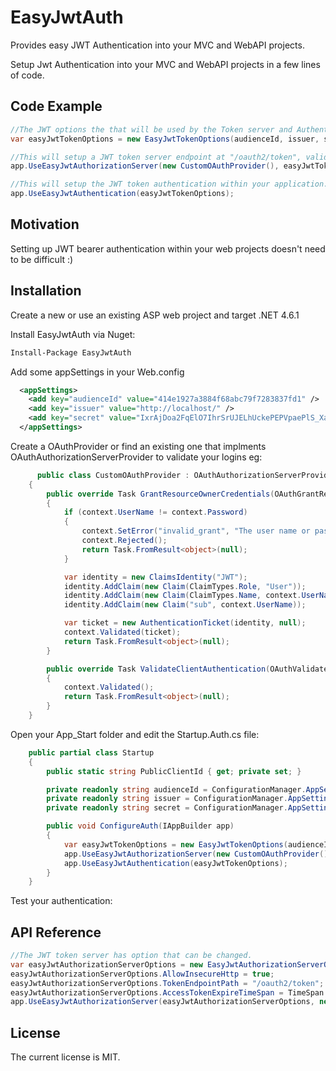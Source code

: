 # EasyJwtAuth
Provides easy JWT Authentication into your MVC and WebAPI projects.

Setup Jwt Authentication into your MVC and WebAPI projects in a few lines of code.

## Code Example
```c#
//The JWT options the that will be used by the Token server and Authenticator.
var easyJwtTokenOptions = new EasyJwtTokenOptions(audienceId, issuer, secret);

//This will setup a JWT token server endpoint at "/oauth2/token", validate the user and setup user claims.
app.UseEasyJwtAuthorizationServer(new CustomOAuthProvider(), easyJwtTokenOptions);

//This will setup the JWT token authentication within your application.
app.UseEasyJwtAuthentication(easyJwtTokenOptions);
```
## Motivation
Setting up JWT bearer authentication within your web projects doesn't need to be difficult :)

## Installation
Create a new or use an existing ASP web project and target .NET 4.6.1

Install EasyJwtAuth via Nuget: 
```xml
Install-Package EasyJwtAuth
```

Add some appSettings in your Web.config
```xml
  <appSettings>
    <add key="audienceId" value="414e1927a3884f68abc79f7283837fd1" />
    <add key="issuer" value="http://localhost/" />
    <add key="secret" value="IxrAjDoa2FqElO7IhrSrUJELhUckePEPVpaePlS_Xaw" />
  </appSettings>
```

Create a OAuthProvider or find an existing one that implments OAuthAuthorizationServerProvider to validate your logins eg:
```c#
      public class CustomOAuthProvider : OAuthAuthorizationServerProvider
    {
        public override Task GrantResourceOwnerCredentials(OAuthGrantResourceOwnerCredentialsContext context)
        {
            if (context.UserName != context.Password)
            {
                context.SetError("invalid_grant", "The user name or password is incorrect");
                context.Rejected();
                return Task.FromResult<object>(null);
            }

            var identity = new ClaimsIdentity("JWT");
            identity.AddClaim(new Claim(ClaimTypes.Role, "User"));
            identity.AddClaim(new Claim(ClaimTypes.Name, context.UserName));
            identity.AddClaim(new Claim("sub", context.UserName));

            var ticket = new AuthenticationTicket(identity, null);
            context.Validated(ticket);
            return Task.FromResult<object>(null);
        }

        public override Task ValidateClientAuthentication(OAuthValidateClientAuthenticationContext context)
        {
            context.Validated();
            return Task.FromResult<object>(null);
        }
    }
```

Open your App_Start folder and edit the Startup.Auth.cs file:

```c#
    public partial class Startup
    {
        public static string PublicClientId { get; private set; }

        private readonly string audienceId = ConfigurationManager.AppSettings["audienceId"];
        private readonly string issuer = ConfigurationManager.AppSettings["issuer"];
        private readonly string secret = ConfigurationManager.AppSettings["secret"];

        public void ConfigureAuth(IAppBuilder app)
        {
            var easyJwtTokenOptions = new EasyJwtTokenOptions(audienceId, issuer, secret);
            app.UseEasyJwtAuthorizationServer(new CustomOAuthProvider(), easyJwtTokenOptions);
            app.UseEasyJwtAuthentication(easyJwtTokenOptions);
        }
    }
```

Test your authentication:

## API Reference
```c#
//The JWT token server has option that can be changed.
var easyJwtAuthorizationServerOptions = new EasyJwtAuthorizationServerOptions();
easyJwtAuthorizationServerOptions.AllowInsecureHttp = true;
easyJwtAuthorizationServerOptions.TokenEndpointPath = "/oauth2/token";
easyJwtAuthorizationServerOptions.AccessTokenExpireTimeSpan = TimeSpan.FromMinutes(30);
app.UseEasyJwtAuthorizationServer(easyJwtAuthorizationServerOptions, new CustomOAuthProvider(), easyJwtTokenOptions);
```

## License
The current license is MIT.
